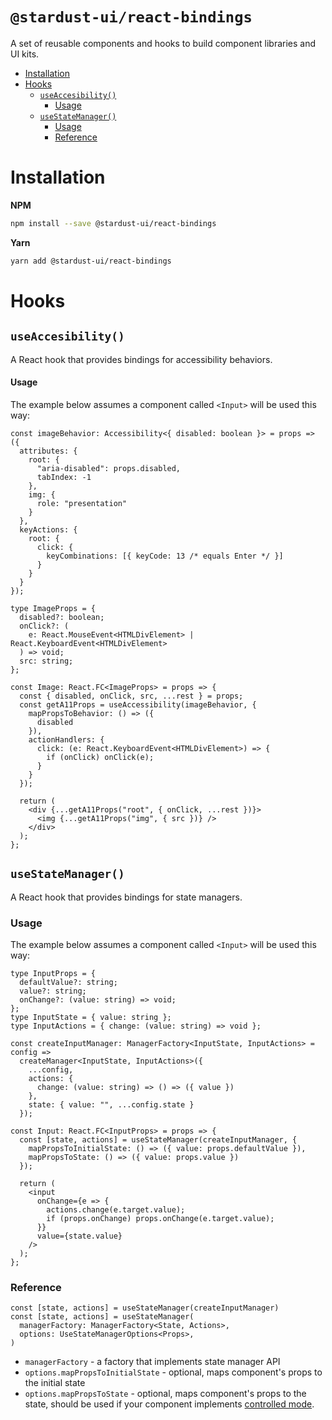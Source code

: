 `@stardust-ui/react-bindings`
===

A set of reusable components and hooks to build component libraries and UI kits.

<!-- START doctoc generated TOC please keep comment here to allow auto update -->
<!-- DON'T EDIT THIS SECTION, INSTEAD RE-RUN doctoc TO UPDATE -->


- [Installation](#installation)
- [Hooks](#hooks)
  - [`useAccesibility()`](#useaccesibility)
      - [Usage](#usage)
  - [`useStateManager()`](#usestatemanager)
    - [Usage](#usage-1)
    - [Reference](#reference)

<!-- END doctoc generated TOC please keep comment here to allow auto update -->

# Installation

**NPM**
```bash
npm install --save @stardust-ui/react-bindings
```

**Yarn**
```bash
yarn add @stardust-ui/react-bindings
```

# Hooks

## `useAccesibility()`

A React hook that provides bindings for accessibility behaviors.

#### Usage

The example below assumes a component called `<Input>` will be used this way:

```tsx
const imageBehavior: Accessibility<{ disabled: boolean }> = props => ({
  attributes: {
    root: {
      "aria-disabled": props.disabled,
      tabIndex: -1
    },
    img: {
      role: "presentation"
    }
  },
  keyActions: {
    root: {
      click: {
        keyCombinations: [{ keyCode: 13 /* equals Enter */ }]
      }
    }
  }
});

type ImageProps = {
  disabled?: boolean;
  onClick?: (
    e: React.MouseEvent<HTMLDivElement> | React.KeyboardEvent<HTMLDivElement>
  ) => void;
  src: string;
};

const Image: React.FC<ImageProps> = props => {
  const { disabled, onClick, src, ...rest } = props;
  const getA11Props = useAccessibility(imageBehavior, {
    mapPropsToBehavior: () => ({
      disabled
    }),
    actionHandlers: {
      click: (e: React.KeyboardEvent<HTMLDivElement>) => {
        if (onClick) onClick(e);
      }
    }
  });

  return (
    <div {...getA11Props("root", { onClick, ...rest })}>
      <img {...getA11Props("img", { src })} />
    </div>
  );
};
```

## `useStateManager()`

A React hook that provides bindings for state managers. 

### Usage 

The example below assumes a component called `<Input>` will be used this way:

```tsx
type InputProps = {
  defaultValue?: string;
  value?: string;
  onChange?: (value: string) => void;
};
type InputState = { value: string };
type InputActions = { change: (value: string) => void };

const createInputManager: ManagerFactory<InputState, InputActions> = config =>
  createManager<InputState, InputActions>({
    ...config,
    actions: {
      change: (value: string) => () => ({ value })
    },
    state: { value: "", ...config.state }
  });

const Input: React.FC<InputProps> = props => {
  const [state, actions] = useStateManager(createInputManager, {
    mapPropsToInitialState: () => ({ value: props.defaultValue }),
    mapPropsToState: () => ({ value: props.value })
  });

  return (
    <input
      onChange={e => {
        actions.change(e.target.value);
        if (props.onChange) props.onChange(e.target.value);
      }}
      value={state.value}
    />
  );
};
```

### Reference

```tsx
const [state, actions] = useStateManager(createInputManager)
const [state, actions] = useStateManager(
  managerFactory: ManagerFactory<State, Actions>, 
  options: UseStateManagerOptions<Props>,
)
```

- `managerFactory` - a factory that implements state manager API
- `options.mapPropsToInitialState` - optional, maps component's props to the initial state
- `options.mapPropsToState` - optional, maps component's props to the state, should be used if your component implements [controlled mode](https://reactjs.org/docs/uncontrolled-components.html).
